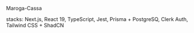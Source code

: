 Maroga-Cassa

stacks: Next.js, React 19, TypeScript, Jest, Prisma + PostgreSQ, Clerk Auth, Tailwind CSS + ShadCN
